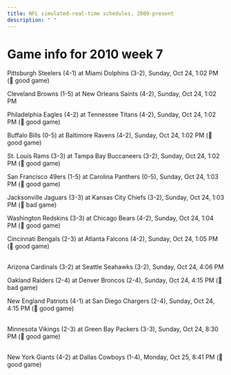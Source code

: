 ```yaml
---
title: NFL simulated-real-time schedules, 2009-present
description: " "
---
```


# Game info for 2010 week 7

Pittsburgh Steelers (4-1) at Miami Dolphins (3-2), Sunday, Oct 24, 1:02 PM (:football: good game)

Cleveland Browns (1-5) at New Orleans Saints (4-2), Sunday, Oct 24, 1:02 PM

Philadelphia Eagles (4-2) at Tennessee Titans (4-2), Sunday, Oct 24, 1:02 PM (:football: good game)

Buffalo Bills (0-5) at Baltimore Ravens (4-2), Sunday, Oct 24, 1:02 PM (:football: good game)

St. Louis Rams (3-3) at Tampa Bay Buccaneers (3-2), Sunday, Oct 24, 1:02 PM (:football: good game)

San Francisco 49ers (1-5) at Carolina Panthers (0-5), Sunday, Oct 24, 1:03 PM (:football: good game)

Jacksonville Jaguars (3-3) at Kansas City Chiefs (3-2), Sunday, Oct 24, 1:03 PM (:red_circle: bad game)

Washington Redskins (3-3) at Chicago Bears (4-2), Sunday, Oct 24, 1:04 PM (:football: good game)

Cincinnati Bengals (2-3) at Atlanta Falcons (4-2), Sunday, Oct 24, 1:05 PM (:football: good game)

<br/>Arizona Cardinals (3-2) at Seattle Seahawks (3-2), Sunday, Oct 24, 4:06 PM

Oakland Raiders (2-4) at Denver Broncos (2-4), Sunday, Oct 24, 4:15 PM (:red_circle: bad game)

New England Patriots (4-1) at San Diego Chargers (2-4), Sunday, Oct 24, 4:15 PM (:football: good game)

<br/>Minnesota Vikings (2-3) at Green Bay Packers (3-3), Sunday, Oct 24, 8:30 PM (:football: good game)

<br/>New York Giants (4-2) at Dallas Cowboys (1-4), Monday, Oct 25, 8:41 PM (:football: good game)

